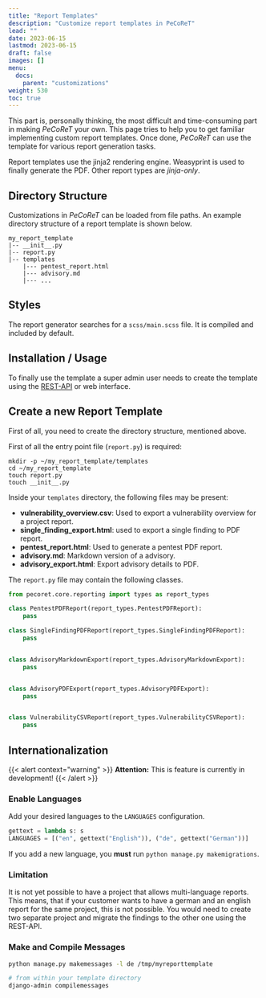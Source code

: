 ```yaml
---
title: "Report Templates"
description: "Customize report templates in PeCoReT"
lead: ""
date: 2023-06-15
lastmod: 2023-06-15
draft: false
images: []
menu:
  docs:
    parent: "customizations"
weight: 530
toc: true
---
```


This part is, personally thinking, the most difficult and time-consuming part in making *PeCoReT* your own.
This page tries to help you to get familiar implementing custom report templates.
Once done, *PeCoReT* can use the template for various report generation tasks.

Report templates use the jinja2 rendering engine. Weasyprint is used to finally generate the PDF.
Other report types are *jinja-only*.

## Directory Structure

Customizations in *PeCoReT* can be loaded from file paths.
An example directory structure of a report template is shown below.

```
my_report_template
|-- __init__.py
|-- report.py
|-- templates
	|--- pentest_report.html
	|--- advisory.md
	|--- ...
```


## Styles
The report generator searches for a `scss/main.scss` file.
It is compiled and included by default.


## Installation / Usage

To finally use the template a super admin user needs to create the template using
the [REST-API](/docs/user-guide/rest-api/) or web interface.


## Create a new Report Template
First of all, you need to create the directory structure, mentioned above.

First of all the entry point file (`report.py`) is required:

```
mkdir -p ~/my_report_template/templates
cd ~/my_report_template
touch report.py
touch __init__.py
```

Inside your `templates` directory, the following files may be present:

- **vulnerability_overview.csv**:
  Used to export a vulnerability overview for a project report.
- **single_finding_export.html**:
  used to export a single finding to PDF report.
- **pentest_report.html**:
  Used to generate a pentest PDF report.
- **advisory.md**:
  Markdown version of a advisory.
- **advisory_export.html**:
  Export advisory details to PDF.

The `report.py` file may contain the following classes.

```python
from pecoret.core.reporting import types as report_types

class PentestPDFReport(report_types.PentestPDFReport):
    pass

class SingleFindingPDFReport(report_types.SingleFindingPDFReport):
    pass


class AdvisoryMarkdownExport(report_types.AdvisoryMarkdownExport):
    pass


class AdvisoryPDFExport(report_types.AdvisoryPDFExport):
    pass


class VulnerabilityCSVReport(report_types.VulnerabilityCSVReport):
    pass

```


## Internationalization

{{< alert context="warning" >}}
**Attention:** This is feature is currently in development!
{{< /alert >}}

### Enable Languages

Add your desired languages to the `LANGUAGES` configuration.

```python
gettext = lambda s: s
LANGUAGES = [("en", gettext("English")), ("de", gettext("German"))]
```

If you add a new language, you **must** run `python manage.py makemigrations`.

### Limitation

It is not yet possible to have a project that allows multi-language reports.
This means, that if your customer wants to have a german and an english report for the same project, this is not possible.
You would need to create two separate project and migrate the findings to the other one using the REST-API.


### Make and Compile Messages

```bash
python manage.py makemessages -l de /tmp/myreporttemplate

# from within your template directory
django-admin compilemessages
```
